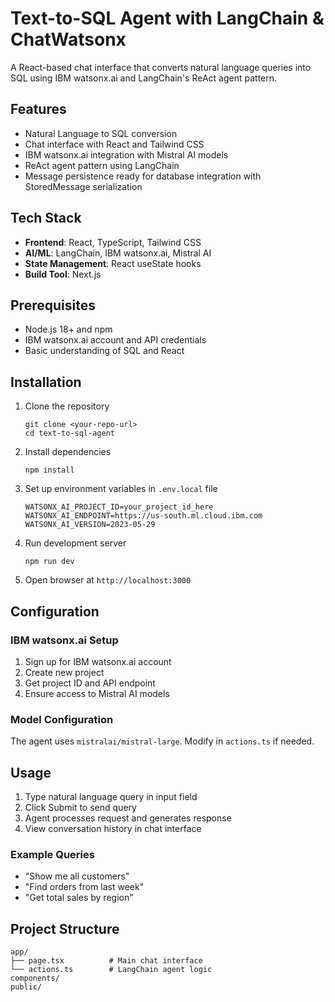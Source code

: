 # Text-to-SQL Agent with LangChain & ChatWatsonx

A React-based chat interface that converts natural language queries into SQL using IBM watsonx.ai and LangChain's ReAct agent pattern.

## Features

- Natural Language to SQL conversion
- Chat interface with React and Tailwind CSS
- IBM watsonx.ai integration with Mistral AI models
- ReAct agent pattern using LangChain
- Message persistence ready for database integration with StoredMessage serialization

## Tech Stack

- **Frontend**: React, TypeScript, Tailwind CSS
- **AI/ML**: LangChain, IBM watsonx.ai, Mistral AI
- **State Management**: React useState hooks
- **Build Tool**: Next.js

## Prerequisites

- Node.js 18+ and npm
- IBM watsonx.ai account and API credentials
- Basic understanding of SQL and React

## Installation

1. Clone the repository
   ```
   git clone <your-repo-url>
   cd text-to-sql-agent
   ```

2. Install dependencies
   ```
   npm install
   ```

3. Set up environment variables in `.env.local` file
   ```
   WATSONX_AI_PROJECT_ID=your_project_id_here
   WATSONX_AI_ENDPOINT=https://us-south.ml.cloud.ibm.com
   WATSONX_AI_VERSION=2023-05-29
   ```

4. Run development server
   ```
   npm run dev
   ```

5. Open browser at `http://localhost:3000`

## Configuration

### IBM watsonx.ai Setup

1. Sign up for IBM watsonx.ai account
2. Create new project
3. Get project ID and API endpoint
4. Ensure access to Mistral AI models

### Model Configuration

The agent uses `mistralai/mistral-large`. Modify in `actions.ts` if needed.

## Usage

1. Type natural language query in input field
2. Click Submit to send query
3. Agent processes request and generates response
4. View conversation history in chat interface

### Example Queries

- "Show me all customers"
- "Find orders from last week"
- "Get total sales by region"

## Project Structure

```
app/
├── page.tsx          # Main chat interface
└── actions.ts        # LangChain agent logic
components/
public/
```
